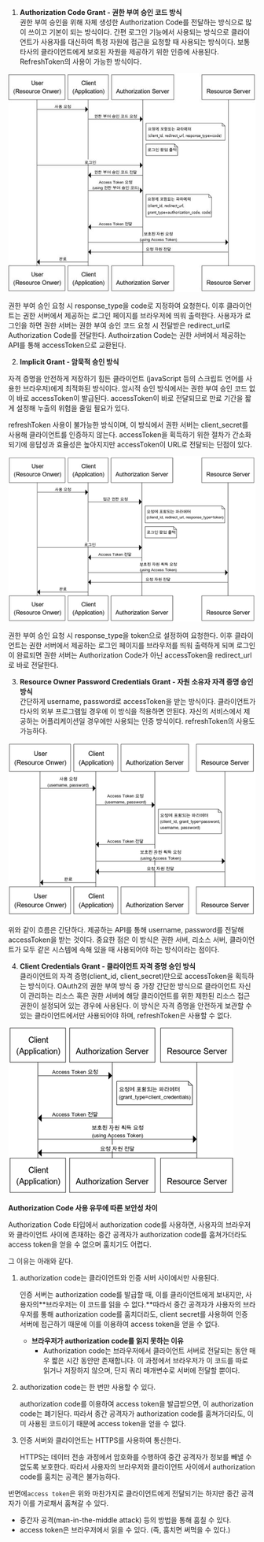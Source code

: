 1. **Authorization Code Grant - 권한 부여 승인 코드 방식**  
권한 부여 승인을 위해 자체 생성한 Authorization Code를 전달하는 방식으로 많이 쓰이고 기본이 되는 방식이다. 간편 로그인 기능에서 사용되는 방식으로 클라이언트가 사용자를 대신하여 특정 자원에 접근을 요청할 때 사용되는 방식이다. 보통 타사의 클라이언트에게 보호된 자원을 제공하기 위한 인증에 사용된다. RefreshToken의 사용이 가능한 방식이다.  

![img.png](../../image/AuthorizationCode.jpg)  

권한 부여 승인 요청 시 response_type을 code로 지정하여 요청한다. 이후 클라이언트는 권한 서버에서 제공하는 로그인 페이지를 브라우저에 띄워 출력한다. 사용자가 로그인을 하면 권한 서버는 권한 부여 승인 코드 요청 시 전달받은 redirect_url로 Authorization Code를 전달한다. Authoirzation Code는 권한 서버에서 제공하는 API를 통해 accessToken으로 교환된다.  


2. **Implicit Grant - 암묵적 승인 방식**

자격 증명을 안전하게 저장하기 힘든 클라이언트 (javaScript 등의 스크립트 언어를 사용한 브라우저)에게 최적화된 방식이다. 암시적 승인 방식에서는 권한 부여 승인 코드 없이 바로 accessToken이 발급된다. accessToken이 바로 전달되므로 만료 기간을 짧게 설정해 누출의 위험을 줄일 필요가 있다.

refreshToken 사용이 불가능한 방식이며, 이 방식에서 권한 서버는 client_secret를 사용해 클라이언트를 인증하지 않는다. accessToken을 획득하기 위한 절차가 간소화되기에 응답성과 효율성은 높아지지만 accessToken이 URL로 전달되는 단점이 있다.  

![img.png](../../image/implict.png)    

권한 부여 승인 요청 시 response_type을 token으로 설정하여 요청한다. 이후 클라이언트는 권한 서버에서 제공하는 로그인 페이지를 브라우저를 띄워 출력하게 되며 로그인이 완료되면 권한 서버는 Authorization Code가 아닌 accessToken을 redirect_url로 바로 전달한다.

3. **Resource Owner Password Credentials Grant - 자원 소유자 자격 증명 승인 방식**  
간단하게 username, password로 accessToken을 받는 방식이다. 클라이언트가 타사의 외부 프로그램일 경우에 이 방식을 적용하면 안된다. 자신의 서비스에서 제공하는 어플리케이션일 경우에만 사용되는 인증 방식이다. refreshToken의 사용도 가능하다.

![img.png](../../image/resource.png)  

위와 같이 흐름은 간단하다. 제공하는 API를 통해 username, password를 전달해 accessToken을 받는 것이다. 중요한 점은 이 방식은 권한 서버, 리소스 서버, 클라이언트가 모두 같은 시스템에 속해 있을 때 사용되어야 하는 방식이라는 점이다.

4. **Client Credentials Grant - 클라이언트 자격 증명 승인 방식**  
클라이언트의 자격 증명(client_id, client_secret)만으로 accessToken을 획득하는 방식이다. OAuth2의 권한 부여 방식 중 가장 간단한 방식으로 클라이언트 자신이 관리하는 리소스 혹은 권한 서버에 해당 클라이언트를 위한 제한된 리소스 접근 권한이 설정되어 있는 경우에 사용된다. 이 방식은 자격 증명을 안전하게 보관할 수 있는 클라이언트에서만 사용되어야 하며, refreshToken은 사용할 수 없다.  

![img.png](../../image/credentials.png)   


**Authorization Code 사용 유무에 따른 보안성 차이**

Authorization Code 타입에서 authorization code를 사용하면, 사용자의 브라우저와 클라이언트 사이에 존재하는 중간 공격자가 authorization code를 훔쳐가더라도 access token을 얻을 수 없으며 훔치기도 어렵다.

그 이유는 아래와 같다.

1. authorization code는 클라이언트와 인증 서버 사이에서만 사용된다.

   인증 서버는 authorization code를 발급할 때, 이를 클라이언트에게 보내지만, 사용자의**브라우저는 이 코드를 읽을 수 없다.**따라서 중간 공격자가 사용자의 브라우저를 통해 authorization code를 훔치더라도, client secret를 사용하여 인증 서버에 접근하기 때문에 이를 이용하여 access token을 얻을 수 없다.

    - **브라우저가 authorization code를 읽지 못하는 이유**
        - Authorization code는 브라우저에서 클라이언트 서버로 전달되는 동안 매우 짧은 시간 동안만 존재합니다. 이 과정에서 브라우저가 이 코드를 따로 읽거나 저장하지 않으며, 단지 쿼리 매개변수로 서버에 전달할 뿐이다.
2. authorization code는 한 번만 사용할 수 있다.

   authorization code를 이용하여 access token을 발급받으면, 이 authorization code는 폐기된다. 따라서 중간 공격자가 authorization code를 훔쳐가더라도, 이미 사용된 코드이기 때문에 access token을 얻을 수 없다.

3. 인증 서버와 클라이언트는 HTTPS를 사용하여 통신한다.

   HTTPS는 데이터 전송 과정에서 암호화를 수행하여 중간 공격자가 정보를 빼낼 수 없도록 보호한다. 따라서 사용자의 브라우저와 클라이언트 사이에서 authorization code를 훔치는 공격은 불가능하다.


반면에`access token`은 위와 마찬가지로 클라이언트에게 전달되기는 하지만 중간 공격자가 이를 가로채서 훔쳐갈 수 있다.

- 중간자 공격(man-in-the-middle attack) 등의 방법을 통해 훔칠 수 있다.
- access token은 브라우저에서 읽을 수 있다. (즉, 훔치면 써먹을 수 있다.)